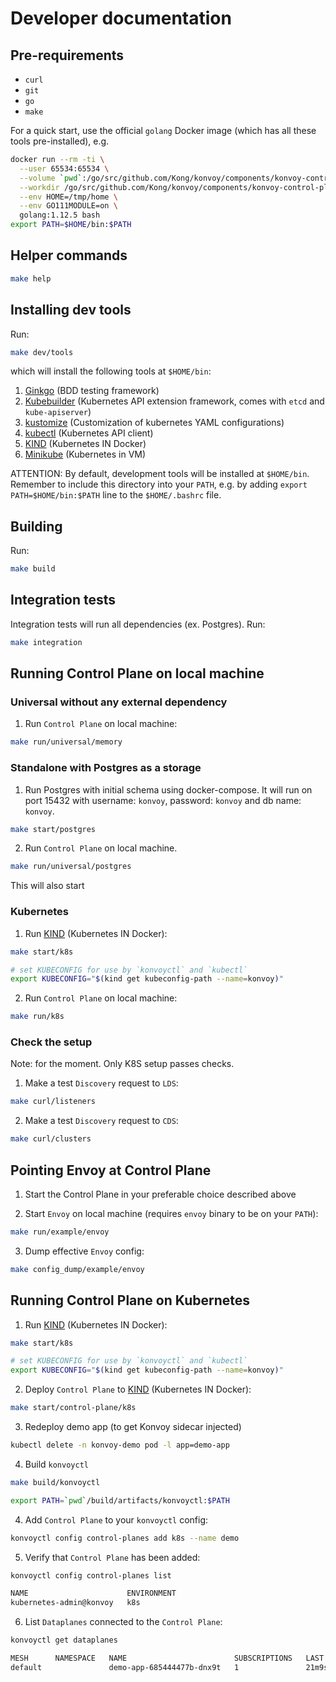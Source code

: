 # Developer documentation

## Pre-requirements

- `curl`
- `git`
- `go`
- `make`

For a quick start, use the official `golang` Docker image (which has all these tools pre-installed), e.g.

```bash
docker run --rm -ti \
  --user 65534:65534 \
  --volume `pwd`:/go/src/github.com/Kong/konvoy/components/konvoy-control-plane \
  --workdir /go/src/github.com/Kong/konvoy/components/konvoy-control-plane \
  --env HOME=/tmp/home \
  --env GO111MODULE=on \
  golang:1.12.5 bash
export PATH=$HOME/bin:$PATH
```

## Helper commands

```bash
make help
```

## Installing dev tools

Run:

```bash
make dev/tools
```

which will install the following tools at `$HOME/bin`:

1. [Ginkgo](https://github.com/onsi/ginkgo#set-me-up) (BDD testing framework)
2. [Kubebuilder](https://book.kubebuilder.io/quick-start.html#installation) (Kubernetes API extension framework, comes with `etcd` and `kube-apiserver`)
3. [kustomize](https://book.kubebuilder.io/quick-start.html#installation) (Customization of kubernetes YAML configurations)
4. [kubectl](https://kubernetes.io/docs/tasks/tools/install-kubectl/#install-kubectl-binary-with-curl-on-linux) (Kubernetes API client)
5. [KIND](https://kind.sigs.k8s.io/docs/user/quick-start/#installation) (Kubernetes IN Docker)
6. [Minikube](https://kubernetes.io/docs/tasks/tools/install-minikube/#linux) (Kubernetes in VM)

ATTENTION: By default, development tools will be installed at `$HOME/bin`. Remember to include this directory into your `PATH`, 
e.g. by adding `export PATH=$HOME/bin:$PATH` line to the `$HOME/.bashrc` file.

## Building

Run:

```bash
make build
```

## Integration tests

 Integration tests will run all dependencies (ex. Postgres). Run:

 ```bash
make integration
```

## Running Control Plane on local machine

### Universal without any external dependency

1. Run `Control Plane` on local machine:

```bash
make run/universal/memory
```

### Standalone with Postgres as a storage

1. Run Postgres with initial schema using docker-compose.
It will run on port 15432 with username: `konvoy`, password: `konvoy` and db name: `konvoy`.

```bash
make start/postgres
```

2. Run `Control Plane` on local machine.

```bash
make run/universal/postgres
```

This will also start

### Kubernetes

1. Run [KIND](https://kind.sigs.k8s.io/docs/user/quick-start) (Kubernetes IN Docker):

```bash
make start/k8s

# set KUBECONFIG for use by `konvoyctl` and `kubectl`
export KUBECONFIG="$(kind get kubeconfig-path --name=konvoy)"
```

2. Run `Control Plane` on local machine:

```bash
make run/k8s
```

### Check the setup

Note: for the moment. Only K8S setup passes checks.

1. Make a test `Discovery` request to `LDS`:

```bash
make curl/listeners
```

2. Make a test `Discovery` request to `CDS`:

```bash
make curl/clusters
```

## Pointing Envoy at Control Plane

1. Start the Control Plane in your preferable choice described above 

2. Start `Envoy` on local machine (requires `envoy` binary to be on your `PATH`):

```bash
make run/example/envoy
```

3. Dump effective `Envoy` config:

```bash
make config_dump/example/envoy
```

## Running Control Plane on Kubernetes

1. Run [KIND](https://kind.sigs.k8s.io/docs/user/quick-start) (Kubernetes IN Docker):

```bash
make start/k8s

# set KUBECONFIG for use by `konvoyctl` and `kubectl`
export KUBECONFIG="$(kind get kubeconfig-path --name=konvoy)"
```

2. Deploy `Control Plane` to [KIND](https://kind.sigs.k8s.io/docs/user/quick-start) (Kubernetes IN Docker):

```bash
make start/control-plane/k8s
```

3. Redeploy demo app (to get Konvoy sidecar injected)

```bash
kubectl delete -n konvoy-demo pod -l app=demo-app
```

4. Build `konvoyctl`

```bash
make build/konvoyctl

export PATH=`pwd`/build/artifacts/konvoyctl:$PATH
```

4. Add `Control Plane` to your `konvoyctl` config:

```bash
konvoyctl config control-planes add k8s --name demo
```

5. Verify that `Control Plane` has been added:

```bash
konvoyctl config control-planes list

NAME                      ENVIRONMENT
kubernetes-admin@konvoy   k8s
```

6. List `Dataplanes` connected to the `Control Plane`:

```bash
konvoyctl get dataplanes

MESH      NAMESPACE   NAME                        SUBSCRIPTIONS   LAST CONNECTED AGO   TOTAL UPDATES   TOTAL ERRORS
default               demo-app-685444477b-dnx9t   1               21m9s                2               0
```

